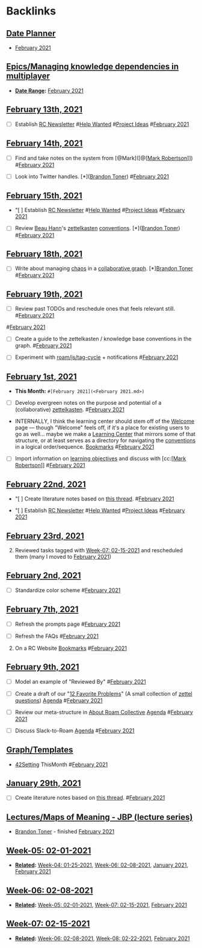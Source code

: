 
# Backlinks
## [Date Planner](<Date Planner.md>)
- [February 2021](<February 2021.md>)

## [Epics/Managing knowledge dependencies in multiplayer](<Epics/Managing knowledge dependencies in multiplayer.md>)
- **[Date Range](<Date Range.md>):** [February 2021](<February 2021.md>)

## [February 13th, 2021](<February 13th, 2021.md>)
- [ ] Establish [RC Newsletter](<RC Newsletter.md>)  #[Help Wanted](<Help Wanted.md>) #[Project Ideas](<Project Ideas.md>) #[February 2021](<February 2021.md>)

## [February 14th, 2021](<February 14th, 2021.md>)
- [ ] Find and take notes on the system from [@Mark]([@[[Mark Robertson](<@[[Mark Robertson.md>)]]) #[February 2021](<February 2021.md>)

- [ ] Look into Twitter handles. [*]([Brandon Toner](<Brandon Toner.md>))  #[February 2021](<February 2021.md>)

## [February 15th, 2021](<February 15th, 2021.md>)
- "[ ] Establish [RC Newsletter](<RC Newsletter.md>)  #[Help Wanted](<Help Wanted.md>) #[Project Ideas](<Project Ideas.md>) #[February 2021](<February 2021.md>)

- [ ] Review [Beau Hann](<Beau Hann.md>)'s [zettelkasten](<zettelkasten.md>) [conventions](<conventions.md>). [*]([Brandon Toner](<Brandon Toner.md>))  #[February 2021](<February 2021.md>)

## [February 18th, 2021](<February 18th, 2021.md>)
- [ ] Write about managing [chaos](<chaos.md>) in a [collaborative graph](<collaborative graph.md>). [*][Brandon Toner](<Brandon Toner.md>) #[February 2021](<February 2021.md>)

## [February 19th, 2021](<February 19th, 2021.md>)
- [ ] Review past TODOs and reschedule ones that feels relevant still.  #[February 2021](<February 2021.md>)

#[February 2021](<February 2021.md>)

- [ ] Create a guide to the zettelkasten / knowledge base conventions in the graph. #[February 2021](<February 2021.md>)

- [ ] Experiment with [roam/js/tag-cycle](<roam/js/tag-cycle.md>) + notifications #[February 2021](<February 2021.md>)

## [February 1st, 2021](<February 1st, 2021.md>)
- **This Month:** `#[February 2021](<February 2021.md>)`

- [ ] Develop evergreen notes on the purpose and potential of a (collaborative) [zettelkasten](<zettelkasten.md>). #[February 2021](<February 2021.md>)

- INTERNALLY, I think the learning center should stem off of the [Welcome](<Welcome.md>) page — though "Welcome" feels off, if it's a place for existing users to go as well... maybe we make a [Learning Center](<Learning Center.md>) that mirrors some of that structure, or at least serves as a directory for navigating the [conventions](<conventions.md>) in a logical order/sequence. [Bookmarks](<Bookmarks.md>) #[February 2021](<February 2021.md>)

- [ ] Import information on [learning objectives](<learning objectives.md>) and discuss with [cc:[[Mark Robertson](<cc:[[Mark Robertson.md>)]] #[February 2021](<February 2021.md>)

## [February 22nd, 2021](<February 22nd, 2021.md>)
- "[ ] Create literature notes based on [this thread](((0PZ_hR4QF))). #[February 2021](<February 2021.md>)

- "[ ] Establish [RC Newsletter](<RC Newsletter.md>)  #[Help Wanted](<Help Wanted.md>) #[Project Ideas](<Project Ideas.md>) #[February 2021](<February 2021.md>)

## [February 23rd, 2021](<February 23rd, 2021.md>)
2. Reviewed tasks tagged with [Week-07: 02-15-2021](<Week-07: 02-15-2021.md>) and rescheduled them (many I moved to [February 2021](<February 2021.md>))

## [February 2nd, 2021](<February 2nd, 2021.md>)
- [ ] Standardize color scheme #[February 2021](<February 2021.md>)

## [February 7th, 2021](<February 7th, 2021.md>)
- [ ] Refresh the prompts page #[February 2021](<February 2021.md>)

- [ ] Refresh the FAQs #[February 2021](<February 2021.md>)

2. On a RC Website [Bookmarks](<Bookmarks.md>) #[February 2021](<February 2021.md>)

## [February 9th, 2021](<February 9th, 2021.md>)
- [ ] Model an example of "Reviewed By" #[February 2021](<February 2021.md>)

- [ ] Create a draft of our "[12 Favorite Problems](<12 Favorite Problems.md>)" (A small collection of [zettel questions](<zettel questions.md>)) [Agenda](<Agenda.md>) #[February 2021](<February 2021.md>)

- [ ] Review our meta-structure in [About Roam Collective](<About Roam Collective.md>)  [Agenda](<Agenda.md>) #[February 2021](<February 2021.md>)

- [ ] Discuss Slack-to-Roam [Agenda](<Agenda.md>)  #[February 2021](<February 2021.md>)

## [Graph/Templates](<Graph/Templates.md>)
- [42Setting](<42Setting.md>) ThisMonth #[February 2021](<February 2021.md>)

## [January 29th, 2021](<January 29th, 2021.md>)
- [ ] Create literature notes based on [this thread](((0PZ_hR4QF))). #[February 2021](<February 2021.md>)

## [Lectures/Maps of Meaning - JBP (lecture series)](<Lectures/Maps of Meaning - JBP (lecture series).md>)
- [Brandon Toner](<Brandon Toner.md>) - finished [February 2021](<February 2021.md>)

## [Week-05: 02-01-2021](<Week-05: 02-01-2021.md>)
- **[Related](<Related.md>):** [Week-04: 01-25-2021](<Week-04: 01-25-2021.md>), [Week-06: 02-08-2021](<Week-06: 02-08-2021.md>), [January 2021](<January 2021.md>), [February 2021](<February 2021.md>)

## [Week-06: 02-08-2021](<Week-06: 02-08-2021.md>)
- **[Related](<Related.md>):** [Week-05: 02-01-2021](<Week-05: 02-01-2021.md>), [Week-07: 02-15-2021](<Week-07: 02-15-2021.md>), [February 2021](<February 2021.md>)

## [Week-07: 02-15-2021](<Week-07: 02-15-2021.md>)
- **[Related](<Related.md>):** [Week-06: 02-08-2021](<Week-06: 02-08-2021.md>), [Week-08: 02-22-2021](<Week-08: 02-22-2021.md>), [February 2021](<February 2021.md>)

